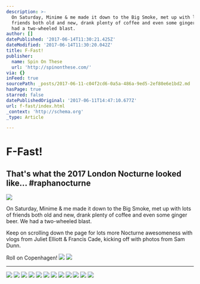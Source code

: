 ```yaml
---
description: >-
  On Saturday, Minime & me made it down to the Big Smoke, met up with lots of
  friends both old and new, drank plenty of coffee and even some ginger beer. We
  had a two-wheeled blast.
author: []
datePublished: '2017-06-14T11:30:21.425Z'
dateModified: '2017-06-14T11:30:20.042Z'
title: F-Fast!
publisher:
  name: Spin On These
  url: 'http://spinonthese.com/'
via: {}
inFeed: true
sourcePath: _posts/2017-06-11-c04f2cd6-0a5a-486a-9ed5-2ef80e6e1bd2.md
hasPage: true
starred: false
datePublishedOriginal: '2017-06-11T14:47:10.677Z'
url: f-fast/index.html
_context: 'http://schema.org'
_type: Article

---
```

# F-Fast!

## That's what the 2017 London Nocturne looked like... \#raphanocturne
![](https://the-grid-user-content.s3-us-west-2.amazonaws.com/cca51685-0943-45c3-b0f5-9f6c26c10201.jpg)

On Saturday, Minime & me made it down to the Big Smoke, met up with lots of friends both old and new, drank plenty of coffee and even some ginger beer. We had a two-wheeled blast.

Keep on scrolling down the page for lots more Nocturne awesomeness with vlogs from Juliet Elliott & Francis Cade, kicking off with photos from Sam Dunn. 

Roll on Copenhagen!
![](https://the-grid-user-content.s3-us-west-2.amazonaws.com/8ecdb1d3-2d7a-4ca1-af78-7c348e0a379d.jpg)
![](https://the-grid-user-content.s3-us-west-2.amazonaws.com/6712472f-f2fa-429b-85e3-deb2a2e0c968.jpg)

---

![](https://the-grid-user-content.s3-us-west-2.amazonaws.com/99a921a8-1ccc-4bf4-b845-3c53efb25fbf.jpg)
![](https://the-grid-user-content.s3-us-west-2.amazonaws.com/4be82179-865e-46ea-b142-720b840c5708.jpg)
![](https://the-grid-user-content.s3-us-west-2.amazonaws.com/46c8a2ad-d146-4eb7-8e47-be15122eebf8.jpg)
![](https://the-grid-user-content.s3-us-west-2.amazonaws.com/6e3c7567-2ec7-4bfb-b31f-5977b174cfa5.jpg)
![](https://the-grid-user-content.s3-us-west-2.amazonaws.com/f7987f53-f3b2-4909-9fae-1c5960ac2c27.jpg)
![](https://the-grid-user-content.s3-us-west-2.amazonaws.com/1ec49532-a78a-494d-b10c-400b985ee4cc.jpg)
![](https://the-grid-user-content.s3-us-west-2.amazonaws.com/c6819483-fe34-4834-83ff-934c69625fcc.jpg)
![](https://the-grid-user-content.s3-us-west-2.amazonaws.com/da609659-a1a4-4fbe-bf69-5598cf0f8134.jpg)
![](https://the-grid-user-content.s3-us-west-2.amazonaws.com/91e0c573-10ff-4808-a8a8-df7d00abec1b.jpg)
![](https://the-grid-user-content.s3-us-west-2.amazonaws.com/c4c0f045-857f-43ac-8551-2f70b9289d0f.jpg)
![](https://the-grid-user-content.s3-us-west-2.amazonaws.com/a5d35344-65c6-4f2b-9b77-e2877cedec04.jpg)
![](https://the-grid-user-content.s3-us-west-2.amazonaws.com/e288d487-c8c0-4c05-b5fd-ea9f5e133000.jpg)